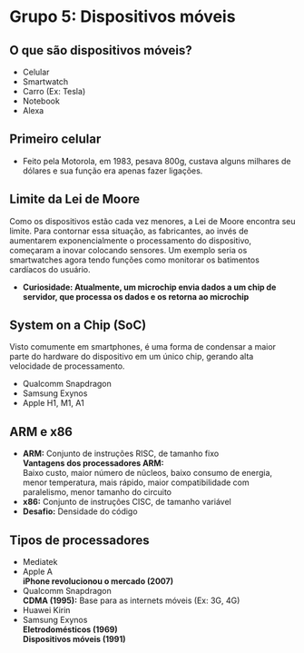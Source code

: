 # Grupo 5: Dispositivos móveis

## O que são dispositivos móveis?

- Celular
- Smartwatch
- Carro (Ex: Tesla)
- Notebook
- Alexa

## Primeiro celular

- Feito pela Motorola, em 1983, pesava 800g, custava alguns milhares de dólares e sua função era apenas fazer ligações.

## Limite da Lei de Moore

Como os dispositivos estão cada vez menores, a Lei de Moore encontra seu limite. Para contornar essa situação, as fabricantes, ao invés de aumentarem exponencialmente o processamento do dispositivo, começaram a inovar colocando sensores. Um exemplo seria os smartwatches agora tendo funções como monitorar os batimentos cardíacos do usuário.

- **Curiosidade: Atualmente, um microchip envia dados a um chip de servidor, que processa os dados e os retorna ao microchip**

## System on a Chip (SoC)

Visto comumente em smartphones, é uma forma de condensar a maior parte do hardware do dispositivo em um único chip, gerando alta velocidade de processamento.

- Qualcomm Snapdragon
- Samsung Exynos
- Apple H1, M1, A1

## ARM e x86

- **ARM:** Conjunto de instruções RISC, de tamanho fixo  
  **Vantagens dos processadores ARM:**  
  Baixo custo, maior número de nũcleos, baixo consumo de energia, menor temperatura, mais rápido, maior compatibilidade com paralelismo, menor tamanho do circuito
- **x86:** Conjunto de instruções CISC, de tamanho variável
- **Desafio:** Densidade do código

## Tipos de processadores

- Mediatek
- Apple A  
  **iPhone revolucionou o mercado (2007)**
- Qualcomm Snapdragon  
  **CDMA (1995):** Base para as internets móveis (Ex: 3G, 4G)
- Huawei Kirin
- Samsung Exynos  
  **Eletrodomésticos (1969)**  
  **Dispositivos móveis (1991)**